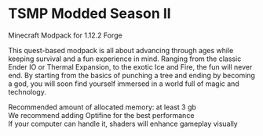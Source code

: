 # TSMP Modded Season II

Minecraft Modpack for 1.12.2 Forge  

This quest-based modpack is all about advancing through ages while keeping survival and a fun experience in mind. Ranging from the classic Ender IO or Thermal Expansion, to the exotic Ice and Fire, the fun will never end. By starting from the basics of punching a tree and ending by becoming a god, you will soon find yourself immersed in a world full of magic and technology.  

Recommended amount of allocated memory: at least 3 gb  
We recommend adding Optifine for the best performance  
If your computer can handle it, shaders will enhance gameplay visually  

